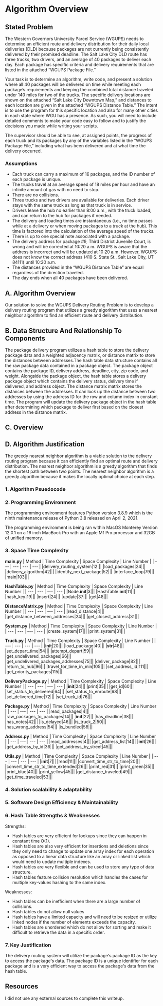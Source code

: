 # Algorithm Overview

## Stated Problem

The Western Governors University Parcel Service (WGUPS) needs to determine an efficient route and delivery distribution for their daily local deliveries (DLD) because packages are not currently being consistently delivered by their promised deadline. The Salt Lake City DLD route has three trucks, two drivers, and an average of 40 packages to deliver each day. Each package has specific criteria and delivery requirements that are listed in the attached “WGUPS Package File.”

Your task is to determine an algorithm, write code, and present a solution where all 40 packages will be delivered on time while meeting each package’s requirements and keeping the combined total distance traveled under 140 miles for two of the trucks. The specific delivery locations are shown on the attached “Salt Lake City Downtown Map,” and distances to each location are given in the attached “WGUPS Distance Table.” The intent is to use the program for this specific location and also for many other cities in each state where WGU has a presence. As such, you will need to include detailed comments to make your code easy to follow and to justify the decisions you made while writing your scripts.

The supervisor should be able to see, at assigned points, the progress of each truck and its packages by any of the variables listed in the “WGUPS Package File,” including what has been delivered and at what time the delivery occurred.

### Assumptions

- Each truck can carry a maximum of 16 packages, and the ID number of each package is unique.
- The trucks travel at an average speed of 18 miles per hour and have an infinite amount of gas with no need to stop.
- There are no collisions.
- Three trucks and two drivers are available for deliveries. Each driver stays with the same truck as long as that truck is in service.
- Drivers leave the hub no earlier than 8:00 a.m., with the truck loaded, and can return to the hub for packages if needed.
- The delivery and loading times are instantaneous (i.e., no time passes while at a delivery or when moving packages to a truck at the hub). This time is factored into the calculation of the average speed of the trucks.
- There is up to one special note associated with a package.
- The delivery address for package #9, Third District Juvenile Court, is wrong and will be corrected at 10:20 a.m. WGUPS is aware that the address is incorrect and will be updated at 10:20 a.m. However, WGUPS does not know the correct address (410 S. State St., Salt Lake City, UT 84111) until 10:20 a.m.
- The distances provided in the “WGUPS Distance Table” are equal regardless of the direction traveled.
- The day ends when all 40 packages have been delivered.

## A. Algorithm Overview

Our solution to solve the WGUPS Delivery Routing Problem is to develop a delivery routing program that utilizes a greedy algorithm that uses a nearest neighbor algorithm to find an efficient route and delivery distribution.

## B. Data Structure And Relationship To Components
The package delivery program utilizes a hash table to store the delivery package data and a weighted adjacency matrix, or distance matrix to store the distances between addresses.The hash table data structure contains all the raw package data contained in a package object. The package object contains the package ID, delivery address, deadline, city, zip code, and weight. Alongside the package object, the hash table stores a delivery package object which contains the delivery status, delivery time if delivered, and address object. The distance matrix matrix stores the distances between the addresses. It can look up the distance between two addresses by using the address ID for the row and column index in constant time. The program will update the delivery package object in the hash table after determining which package to deliver first based on the closest address in the distance matrix. 

## C. Overview


## D. Algorithm Justification
The greedy nearest neighbor algorithm is a viable solution to the delivery routing program because it can efficiently find an optimal route and delivery distribution. The nearest neighbor algorithm is a greedy algorithm that finds the shortest path between two points. The nearest neighbor algorithm is a greedy algorithm because it makes the locally optimal choice at each step.

### 1. Algorithm Psuedocode

### 2. Programming Environment

The programming environment features Python version 3.8.9 which is the ninth maintenance release of Python 3.8 released on April 2, 2021.

The programming environment is being ran within MacOS Monterey Version 12.0.1 on a 16 inch MacBook Pro with an Apple M1 Pro processor and 32GB of unified memory.

### 3. Space Time Complexity

**main.py**
| Method | Time Complexity | Space Complexity | Line Number |
| --- | --- | --- | --- |
|delivery_routing_system|12||| 
|load_packages|24|||
|delivery_algorithm|42|||
|identify_next_package|52|||
|interface_loop|79|||
|main|103|||



**HashTable.py**
| Method | Time Complexity | Space Complexity | Line Number |
| --- | --- | --- | --- |
|Node.__init__|3|||
|HashTable.__init__|11|||
|hash_key|19|||
|insert|24|||
|update|37|||
|get|48|||


**DistanceMatrix.py**
| Method | Time Complexity | Space Complexity | Line Number |
| --- | --- | --- | --- |
|read_distance|4|||
|get_distance_between_addresses|24|||
|get_closest_address|31|||


**System.py**
| Method | Time Complexity | Space Complexity | Line Number |
| --- | --- | --- | --- |
|create_system|17|||
|print_system|31|||


**Truck.py**
| Method | Time Complexity | Space Complexity | Line Number |
| --- | --- | --- | --- |
|__init__|20|||
|load_package|40|||
|__str__|48|||
|set_depart_time|54|||
|attempt_depart|59|||
|get_undelivered_packages|66|||
|get_undelivered_packages_addresses|75|||
|deliver_package|82|||
|return_to_hub|96|||
|travel_for_time_in_min|105|||
|set_address_id|111|||
|get_priority_packages|115|||


**DeliveryPackage.py**
| Method | Time Complexity | Space Complexity | Line Number |
| --- | --- | --- | --- |
|__init__|24|||
|print|35|||
|get_id|60|||
|set_status_to_delivered|64|||
|set_status_to_enroute|68|||
|set_delivered_time|72|||
|set_truck_id|76|||

**Package.py**
| Method | Time Complexity | Space Complexity | Line Number |
| --- | --- | --- | --- |
|read_packages|4|||
|raw_packages_to_packages|14|||
|__init__|22|||
|has_deadline|38|||
|has_notes|42|||
|is_delayed|46|||
|is_truck_2|50|||
|has_wrong_address|54|||
|is_bundled|58|||

**Address.py**
| Method | Time Complexity | Space Complexity | Line Number |
| --- | --- | --- | --- |
|read_addresses|4|||
|get_address_list|14|||
|__init__|26|||
|get_address_by_id|36|||
|get_address_by_street|45|||

**Utils.py**
| Method | Time Complexity | Space Complexity | Line Number |
| --- | --- | --- | --- |
|__init__|7|||
|read|11|||
|convert_time_str_to_time|20|||
|convert_time_str_to_time_extended|26|||
|print_red|31|||
|print_green|35|||
|print_blue|40|||
|print_yellow|45|||
|get_distance_traveled|49|||
|get_time_traveled|53|||

### 4. Solution scalability & adaptability

### 5. Software Design Efficiency & Maintainability

### 6. Hash Table Strengths & Weaknesses

Strengths:

- Hash tables are very efficient for lookups since they can happen in constant time O(1).
- Hash tables are also very efficient for insertions and deletions since they only need to change to update one array index for each operation as opposed to a linear data structure like an array or linked list which would need to update multiple indexes.
- Hash tables are very flexible and can be used to store any type of data structure.
- Hash tables feature collision resolution which handles the cases for multiple key-values hashing to the same index.

Weaknesses:

- Hash tables can be inefficient when there are a large number of collisions.
- Hash tables do not allow null values
- Hash tables have a limited capacity and will need to be resized or utilize linked nodes if the number of elements exceeds the capacity.
- Hash tables are unordered which do not allow for sorting and make it difficult to retrieve the data in a specific order.

### 7. Key Justification

The delivery routing system will utilize the package's package ID as the key to access the package's data. The package ID is a unique identifier for each package and is a very efficient way to access the package's data from the hash table.

## Resources

I did not use any external sources to complete this writeup.